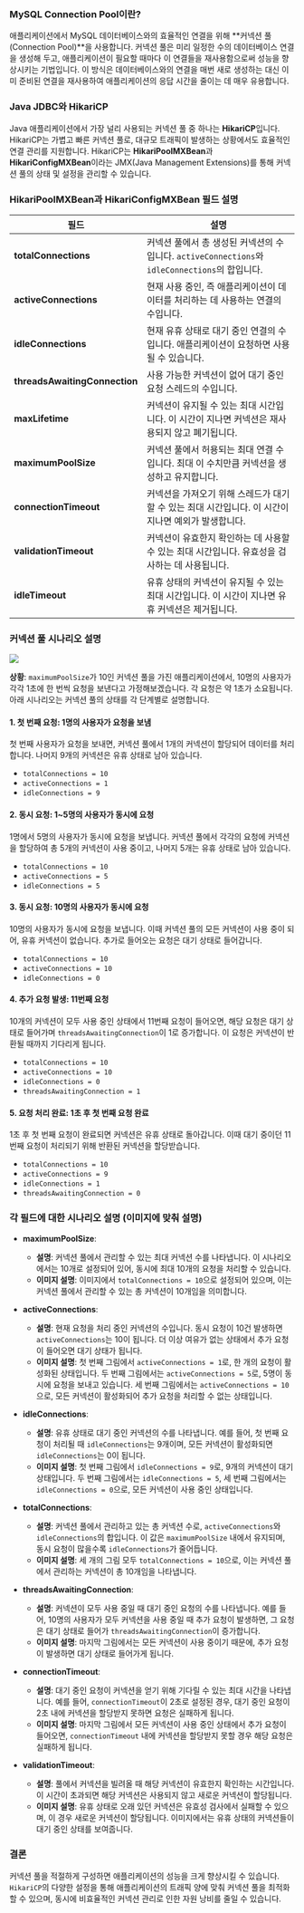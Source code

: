 ### MySQL Connection Pool이란?

애플리케이션에서 MySQL 데이터베이스와의 효율적인 연결을 위해 **커넥션 풀(Connection Pool)**을 사용합니다. 커넥션 풀은 미리 일정한 수의 데이터베이스 연결을 생성해 두고, 애플리케이션이 필요할 때마다 이 연결들을 재사용함으로써 성능을 향상시키는 기법입니다. 이 방식은 데이터베이스와의 연결을 매번 새로 생성하는 대신 이미 준비된 연결을 재사용하여 애플리케이션의 응답 시간을 줄이는 데 매우 유용합니다.

### Java JDBC와 HikariCP

Java 애플리케이션에서 가장 널리 사용되는 커넥션 풀 중 하나는 **HikariCP**입니다. HikariCP는 가볍고 빠른 커넥션 풀로, 대규모 트래픽이 발생하는 상황에서도 효율적인 연결 관리를 지원합니다. HikariCP는 **HikariPoolMXBean**과 **HikariConfigMXBean**이라는 JMX(Java Management Extensions)를 통해 커넥션 풀의 상태 및 설정을 관리할 수 있습니다.

### HikariPoolMXBean과 HikariConfigMXBean 필드 설명

| 필드                            | 설명                                                                     |
|-------------------------------|------------------------------------------------------------------------|
| **totalConnections**          | 커넥션 풀에서 총 생성된 커넥션의 수입니다. `activeConnections`와 `idleConnections`의 합입니다. |
| **activeConnections**         | 현재 사용 중인, 즉 애플리케이션이 데이터를 처리하는 데 사용하는 연결의 수입니다.                         |
| **idleConnections**           | 현재 유휴 상태로 대기 중인 연결의 수입니다. 애플리케이션이 요청하면 사용될 수 있습니다.                     |
| **threadsAwaitingConnection** | 사용 가능한 커넥션이 없어 대기 중인 요청 스레드의 수입니다.                                     |
| **maxLifetime**               | 커넥션이 유지될 수 있는 최대 시간입니다. 이 시간이 지나면 커넥션은 재사용되지 않고 폐기됩니다.                 |
| **maximumPoolSize**           | 커넥션 풀에서 허용되는 최대 연결 수입니다. 최대 이 수치만큼 커넥션을 생성하고 유지합니다.                    |
| **connectionTimeout**         | 커넥션을 가져오기 위해 스레드가 대기할 수 있는 최대 시간입니다. 이 시간이 지나면 예외가 발생합니다.              |
| **validationTimeout**         | 커넥션이 유효한지 확인하는 데 사용할 수 있는 최대 시간입니다. 유효성을 검사하는 데 사용됩니다.                 |
| **idleTimeout**               | 유휴 상태의 커넥션이 유지될 수 있는 최대 시간입니다. 이 시간이 지나면 유휴 커넥션은 제거됩니다.                |

### 커넥션 풀 시나리오 설명

![](/images/mysql-connection-pool-1.png)

**상황**: `maximumPoolSize`가 10인 커넥션 풀을 가진 애플리케이션에서, 10명의 사용자가 각각 1초에 한 번씩 요청을 보낸다고 가정해보겠습니다. 각 요청은 약 1초가 소요됩니다. 아래 시나리오는 커넥션 풀의 상태를 각 단계별로 설명합니다.

#### 1. 첫 번째 요청: 1명의 사용자가 요청을 보냄

첫 번째 사용자가 요청을 보내면, 커넥션 풀에서 1개의 커넥션이 할당되어 데이터를 처리합니다. 나머지 9개의 커넥션은 유휴 상태로 남아 있습니다.

- `totalConnections = 10`
- `activeConnections = 1`
- `idleConnections = 9`

#### 2. 동시 요청: 1~5명의 사용자가 동시에 요청

1명에서 5명의 사용자가 동시에 요청을 보냅니다. 커넥션 풀에서 각각의 요청에 커넥션을 할당하여 총 5개의 커넥션이 사용 중이고, 나머지 5개는 유휴 상태로 남아 있습니다.

- `totalConnections = 10`
- `activeConnections = 5`
- `idleConnections = 5`

#### 3. 동시 요청: 10명의 사용자가 동시에 요청

10명의 사용자가 동시에 요청을 보냅니다. 이때 커넥션 풀의 모든 커넥션이 사용 중이 되어, 유휴 커넥션이 없습니다. 추가로 들어오는 요청은 대기 상태로 들어갑니다.

- `totalConnections = 10`
- `activeConnections = 10`
- `idleConnections = 0`

#### 4. 추가 요청 발생: 11번째 요청

10개의 커넥션이 모두 사용 중인 상태에서 11번째 요청이 들어오면, 해당 요청은 대기 상태로 들어가며 `threadsAwaitingConnection`이 1로 증가합니다. 이 요청은 커넥션이 반환될 때까지 기다리게 됩니다.

- `totalConnections = 10`
- `activeConnections = 10`
- `idleConnections = 0`
- `threadsAwaitingConnection = 1`

#### 5. 요청 처리 완료: 1초 후 첫 번째 요청 완료

1초 후 첫 번째 요청이 완료되면 커넥션은 유휴 상태로 돌아갑니다. 이때 대기 중이던 11번째 요청이 처리되기 위해 반환된 커넥션을 할당받습니다.

- `totalConnections = 10`
- `activeConnections = 9`
- `idleConnections = 1`
- `threadsAwaitingConnection = 0`

### 각 필드에 대한 시나리오 설명 (이미지에 맞춰 설명)

* **maximumPoolSize**:
    - **설명**: 커넥션 풀에서 관리할 수 있는 최대 커넥션 수를 나타냅니다. 이 시나리오에서는 10개로 설정되어 있어, 동시에 최대 10개의 요청을 처리할 수 있습니다.
    - **이미지 설명**: 이미지에서 `totalConnections = 10`으로 설정되어 있으며, 이는 커넥션 풀에서 관리할 수 있는 총 커넥션이 10개임을 의미합니다.

* **activeConnections**:
    - **설명**: 현재 요청을 처리 중인 커넥션의 수입니다. 동시 요청이 10건 발생하면 `activeConnections`는 10이 됩니다. 더 이상 여유가 없는 상태에서 추가 요청이 들어오면 대기 상태가 됩니다.
    - **이미지 설명**: 첫 번째 그림에서 `activeConnections = 1`로, 한 개의 요청이 활성화된 상태입니다. 두 번째 그림에서는 `activeConnections = 5`로, 5명이 동시에 요청을 보내고 있습니다. 세 번째 그림에서는 `activeConnections = 10`으로, 모든 커넥션이 활성화되어 추가 요청을 처리할 수 없는 상태입니다.

* **idleConnections**:
    - **설명**: 유휴 상태로 대기 중인 커넥션의 수를 나타냅니다. 예를 들어, 첫 번째 요청이 처리될 때 `idleConnections`는 9개이며, 모든 커넥션이 활성화되면 `idleConnections`는 0이 됩니다.
    - **이미지 설명**: 첫 번째 그림에서 `idleConnections = 9`로, 9개의 커넥션이 대기 상태입니다. 두 번째 그림에서는 `idleConnections = 5`, 세 번째 그림에서는 `idleConnections = 0`으로, 모든 커넥션이 사용 중인 상태입니다.

* **totalConnections**:
    - **설명**: 커넥션 풀에서 관리하고 있는 총 커넥션 수로, `activeConnections`와 `idleConnections`의 합입니다. 이 값은 `maximumPoolSize` 내에서 유지되며, 동시 요청이 많을수록 `idleConnections`가 줄어듭니다.
    - **이미지 설명**: 세 개의 그림 모두 `totalConnections = 10`으로, 이는 커넥션 풀에서 관리하는 커넥션이 총 10개임을 나타냅니다.

* **threadsAwaitingConnection**:
    - **설명**: 커넥션이 모두 사용 중일 때 대기 중인 요청의 수를 나타냅니다. 예를 들어, 10명의 사용자가 모두 커넥션을 사용 중일 때 추가 요청이 발생하면, 그 요청은 대기 상태로 들어가 `threadsAwaitingConnection`이 증가합니다.
    - **이미지 설명**: 마지막 그림에서는 모든 커넥션이 사용 중이기 때문에, 추가 요청이 발생하면 대기 상태로 들어가게 됩니다.

* **connectionTimeout**:
    - **설명**: 대기 중인 요청이 커넥션을 얻기 위해 기다릴 수 있는 최대 시간을 나타냅니다. 예를 들어, `connectionTimeout`이 2초로 설정된 경우, 대기 중인 요청이 2초 내에 커넥션을 할당받지 못하면 요청은 실패하게 됩니다.
    - **이미지 설명**: 마지막 그림에서 모든 커넥션이 사용 중인 상태에서 추가 요청이 들어오면, `connectionTimeout` 내에 커넥션을 할당받지 못할 경우 해당 요청은 실패하게 됩니다.

* **validationTimeout**:
    - **설명**: 풀에서 커넥션을 빌려올 때 해당 커넥션이 유효한지 확인하는 시간입니다. 이 시간이 초과되면 해당 커넥션은 사용되지 않고 새로운 커넥션이 할당됩니다.
    - **이미지 설명**: 유휴 상태로 오래 있던 커넥션은 유효성 검사에서 실패할 수 있으며, 이 경우 새로운 커넥션이 할당됩니다. 이미지에서는 유휴 상태의 커넥션들이 대기 중인 상태를 보여줍니다.

### 결론

커넥션 풀을 적절하게 구성하면 애플리케이션의 성능을 크게 향상시킬 수 있습니다. `HikariCP`의 다양한 설정을 통해 애플리케이션의 트래픽 양에 맞춰 커넥션 풀을 최적화할 수 있으며, 동시에 비효율적인 커넥션 관리로 인한 자원 낭비를 줄일 수 있습니다.